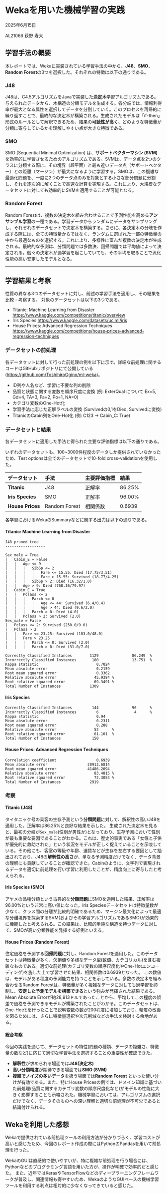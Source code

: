 # Wekaを用いた機械学習の実践

2025年6月15日

AL21066 荻野 寿大

## 学習手法の概要

本レポートでは、Wekaに実装されている学習手法の中から、**J48**、**SMO**、**Random Forest**の3つを選択した。それぞれの特徴は以下の通りである。

### J48

J48は、C4.5アルゴリズムをJavaで実装した**決定木**学習アルゴリズムである。与えられたデータから、木構造の分類モデルを生成する。各分岐では、情報利得率が最大となる属性を選択してデータを分割していく。このプロセスを再帰的に繰り返すことで、最終的な決定木が構築される。生成されたモデルは「if-then」形式のルールとして解釈できるため、結果の**可読性が高く**、どのような特徴量が分類に寄与しているかを理解しやすい点が大きな特徴である。

### SMO

SMO (Sequential Minimal Optimization) は、**サポートベクターマシン (SVM)** を効率的に学習させるためのアルゴリズムである。SVMは、データ点を2つのクラスに分類する際に、その境界（超平面）と最も近いデータ点（サポートベクター）との距離（マージン）が最大になるように学習する。SMOは、この複雑な最適化問題を、一度に2つのデータ点のみを対象とする小さな部分問題に分割し、それを逐次的に解くことで高速な計算を実現する。これにより、大規模なデータセットに対しても効率的にSVMを適用することが可能となる。

### Random Forest

Random Forestは、複数の決定木を組み合わせることで予測性能を高める**アンサンブル学習**の一種である。学習データからランダムにデータをサンプリングし、それぞれのデータセットで決定木を構築する。さらに、各決定木の分岐を作成する際には、全ての特徴量からではなく、ランダムに選ばれた一部の特徴量の中から最適なものを選択する。これにより、多様性に富んだ複数の決定木が生成される。最終的な予測は、分類問題では多数決、回帰問題では平均値によって決定される。個々の決定木が過学習を起こしていても、その平均を取ることで汎化性能の高い安定したモデルとなる。

---

## 学習結果と考察

性質の異なる3つのデータセットに対し、前述の学習手法を適用し、その結果を比較・考察する。
対象のデータセットは以下の3つである。

- Titanic: Machine Learning from Disaster
    https://www.kaggle.com/competitions/titanic/overview
- Iris Species
    https://www.kaggle.com/datasets/uciml/iris
- House Prices: Advanced Regression Techniques
    https://www.kaggle.com/competitions/house-prices-advanced-regression-techniques

### データセットの前処理

各データセットに対して行った前処理の例を以下に示す。詳細な前処理に関するコードはGitHubリポジトリにて公開している (https://github.com/ToshihiroOgino/ml-weka)。

- ID列や人名など、学習に不要な列の削除
- 品質と状態に関する変数を順序尺度に変換 (例: ExterQual について Ex=5, Gd=4, TA=3, Fa=2, Po=1, NA=0)
- カテゴリ変数のOne-Hot化
- 学習手法に応じた正解ラベルの変換 (Survivedの0,1をDied, Survivedに変換)
- TitanicのCabin列をOne-Hot化 (例: C123 -> Cabin_C: True)


### データセットと結果

各データセットに適用した手法と得られた主要な評価指標は以下の通りである。

いずれのデータセットも、100~3000件程度のデータしか提供されていなかったため、Test optionsは全てのデータセットで10-fold cross-validationを使用した。

| データセット     | 手法          | 主要評価指標 | 結果   |
| :--------------- | :------------ | :----------- | :----- |
| **Titanic**      | J48           | 正解率       | 86.25% |
| **Iris Species** | SMO           | 正解率       | 96.00% |
| **House Prices** | Random Forest | 相関係数     | 0.6939 |

各学習におけるWekaのSummaryなどに関する出力は以下の通りである。

#### Titanic: Machine Learning from Disaster

```plaintext
J48 pruned tree
------------------

Sex_male = True
|   Cabin_E = False
|   |   Age <= 9
|   |   |   SibSp <= 2
|   |   |   |   Fare <= 15.55: Died (17.75/3.51)
|   |   |   |   Fare > 15.55: Survived (18.77/4.25)
|   |   |   SibSp > 2: Died (16.32/1.0)
|   |   Age > 9: Died (768.16/79.97)
|   Cabin_E = True
|   |   Pclass <= 2
|   |   |   Parch <= 0
|   |   |   |   Age <= 44: Survived (6.4/0.4)
|   |   |   |   Age > 44: Died (9.6/2.0)
|   |   |   Parch > 0: Died (4.0)
|   |   Pclass > 2: Survived (2.0)
Sex_male = False
|   Pclass <= 2: Survived (250.0/9.0)
|   Pclass > 2
|   |   Fare <= 23.25: Survived (183.0/48.0)
|   |   Fare > 23.25
|   |   |   Parch <= 0: Survived (2.0)
|   |   |   Parch > 0: Died (31.0/7.0)

Correctly Classified Instances        1129               86.249  %
Incorrectly Classified Instances       180               13.751  %
Kappa statistic                          0.7024
Mean absolute error                      0.2159
Root mean squared error                  0.3362
Relative absolute error                 45.9384 %
Root relative squared error             69.3491 %
Total Number of Instances             1309
```

#### Iris Species

```plaintext
Correctly Classified Instances         144               96      %
Incorrectly Classified Instances         6                4      %
Kappa statistic                          0.94
Mean absolute error                      0.2311
Root mean squared error                  0.288
Relative absolute error                 52      %
Root relative squared error             61.101  %
Total Number of Instances              150
```

#### House Prices: Advanced Regression Techniques

```plaintext
Correlation coefficient                  0.6939
Mean absolute error                  28913.6814
Root mean squared error              41486.2094
Relative absolute error                 83.4815 %
Root relative squared error             72.3054 %
Total Number of Instances             2919
```

### 考察

#### Titanic (J48)

タイタニック号の乗客の生存予測という**分類問題**に対して、解釈性の高いJ48を適用した。正解率は86.25%と良好な結果を示した。
生成された決定木を見ると、最初の分岐が`Sex_male`(性別が男性か)となっており、生存予測において性別が最も重要な要因であることがわかる。これは、歴史的事実である「女性と子供が優先的に救助された」という状況をモデルが正しく捉えていることを示唆している。その他にも、客室の等級や年齢、運賃などが生存を左右する要因として抽出されており、J48の**解釈性の高さ**が、単なる予測精度だけでなく、データ背景の理解にも貢献していることが確認できた。Cabinのように、文字列で表現されるデータを適切に前処理を行い学習に利用したことが、精度向上に寄与したと考えられる。

#### Iris Species (SMO)

アヤメの品種分類という古典的な**分類問題**にSMOを適用した結果、正解率は96.00%という非常に高い値になった。Iris Speciesデータセットは特徴量数が少なく、クラス間の分離が比較的明確であるため、マージン最大化によって最適な分離境界を探索するSVM(およびその学習アルゴリズムであるSMO)が効果的に機能したと考えられる。この結果は、比較的単純な構造を持つデータに対して、SMOが高い分類性能を発揮する好例といえる。

#### House Prices (Random Forest)

住宅価格を予測する**回帰問題**に対し、Random Forestを適用した。このデータセットは特徴量が多く、欠損値や多様なデータ型(数値、カテゴリカル)を含む複雑なものである。適切な前処理(カテゴリ変数の順序尺度化やOne-Hotエンコーディング)を施した上で学習させた結果、相関係数は0.6939となった。
この数値は、モデルがある程度の予測能力を持つことを示している。多数の決定木を組み合わせるRandom Forestは、特徴量が多く複雑なデータに対しても過学習を抑制し、**安定した予測モデルを構築できる**という強みが発揮された結果である。Mean Absolute Errorが約28,913ドルであったことから、平均してこの程度の誤差で価格を予測できるモデルが構築されたことがわかる。このデータセットは、One-Hot化を行ったことで説明変数の数が200程度に増加しており、精度の改善を図るためには、さらに特徴量選択や次元削減などの手法を検討する余地がある。

#### 総合考察

今回の実践を通じて、データセットの特性(問題の種類、データの複雑さ、特徴量の数など)に応じて適切な学習手法を選択することの重要性が確認できた。
- **解釈性**が求められる場面では**J48(決定木)**
- **高い分類精度**が期待できる場面では**SMO (SVM)**
- **複雑でノイズの多いデータ**を扱う場面では**Random Forest**
といった使い分けが有効である。また、特にHouse Pricesの例では、ドメイン知識に基づいた前処理(品質に関するカテゴリ変数の順序尺度化など)がモデルの性能に大きく影響することも示唆された。機械学習においては、アルゴリズムの選択だけでなく、データそのものへの深い理解と適切な前処理が不可欠であると結論付けられる。

## Wekaを利用した感想

Wekaで提供されている前処理ツールの利用方法が分かりづらく、学習コストが高いと感じたため、今回のレポート作成の際にはPythonのPandasを用いて前処理を行った。

WekaのGUIは直感的で使いやすいが、特に複雑な前処理を行う場合には、Pythonなどのプログラミング言語を用いた方が、操作が明確で効率的だと感じた。
また、近年ではKerasやTensorFlowなどのディープラーニングフレームワークが普及し、関連情報も得やすいため、WekaのようなGUIベースの機械学習ツールを利用する利点は相対的に少なくなってきていると感じた。

